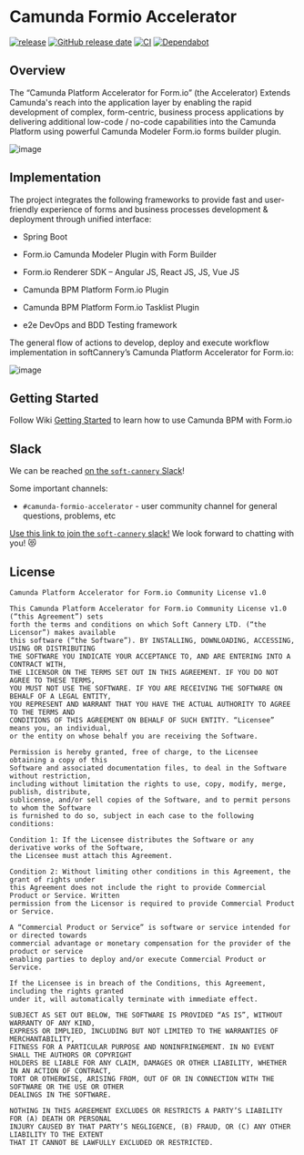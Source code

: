 # Camunda Formio Accelerator

[![release](https://img.shields.io/github/release/softcannery/camunda-formio-accelerator.svg)](https://github.com/softcannery/camunda-formio-accelerator/releases/latest)
[![GitHub release date](https://img.shields.io/github/release-date/softcannery/camunda-formio-accelerator.svg)](https://github.com/softcannery/camunda-formio-accelerator/releases)
[![CI](https://github.com/softcannery/camunda-formio-accelerator/actions/workflows/build-test-and-publish.yaml/badge.svg?branch=master)](https://github.com/softcannery/camunda-formio-accelerator/actions/workflows/build-test-and-publish.yaml)
[![Dependabot](https://badgen.net/badge/Dependabot/enabled/green?icon=dependabot)](https://dependabot.com/)

## Overview

The “Camunda Platform Accelerator for Form.io” (the Accelerator) Extends Camunda's reach into the application layer by enabling the rapid development of complex, form-centric, business process applications by delivering additional low-code / no-code capabilities into the Camunda Platform using powerful Camunda Modeler Form.io forms builder plugin.

![image](https://github.com/softcannery/camunda-formio-accelerator/assets/140441971/e8ea6455-6fdb-4655-8953-86fadb1a700b)

## Implementation

The project integrates the following frameworks to provide fast and user-friendly experience of forms and business processes development & deployment through unified interface:

- Spring Boot

- Form.io Camunda Modeler Plugin with Form Builder

- Form.io Renderer SDK – Angular JS, React JS, JS, Vue JS

- Camunda BPM Platform Form.io Plugin

- Camunda BPM Platform Form.io Tasklist Plugin

- e2e DevOps and BDD Testing framework

The general flow of actions to develop, deploy and execute workflow implementation in softCannery’s Camunda Platform Accelerator for Form.io:

![image](https://github.com/softcannery/camunda-formio-accelerator/assets/140441971/67705ac5-d4a8-40fb-90a4-58f13dba0e9b)

## Getting Started

Follow Wiki [Getting Started](https://github.com/softcannery/camunda-formio-accelerator/wiki/Getting-Started) to learn how to use Camunda BPM with Form.io

## Slack

We can be reached [on the `soft-cannery` Slack](https://soft-cannery.slack.com/)!

Some important channels:

* `#camunda-formio-accelerator` - user community channel for general questions, problems, etc

[Use this link to join the `soft-cannery` slack!](https://join.slack.com/t/soft-cannery/shared_invite/zt-1zx0px9lf-6a5IsxJO5U~OyR9qklEWBg) We look forward to chatting with you! 😻

## License

```
Camunda Platform Accelerator for Form.io Community License v1.0

This Camunda Platform Accelerator for Form.io Community License v1.0 (“this Agreement”) sets 
forth the terms and conditions on which Soft Cannery LTD. (“the Licensor”) makes available
this software (“the Software”). BY INSTALLING, DOWNLOADING, ACCESSING, USING OR DISTRIBUTING
THE SOFTWARE YOU INDICATE YOUR ACCEPTANCE TO, AND ARE ENTERING INTO A CONTRACT WITH, 
THE LICENSOR ON THE TERMS SET OUT IN THIS AGREEMENT. IF YOU DO NOT AGREE TO THESE TERMS, 
YOU MUST NOT USE THE SOFTWARE. IF YOU ARE RECEIVING THE SOFTWARE ON BEHALF OF A LEGAL ENTITY, 
YOU REPRESENT AND WARRANT THAT YOU HAVE THE ACTUAL AUTHORITY TO AGREE TO THE TERMS AND 
CONDITIONS OF THIS AGREEMENT ON BEHALF OF SUCH ENTITY. “Licensee” means you, an individual, 
or the entity on whose behalf you are receiving the Software.

Permission is hereby granted, free of charge, to the Licensee obtaining a copy of this 
Software and associated documentation files, to deal in the Software without restriction, 
including without limitation the rights to use, copy, modify, merge, publish, distribute, 
sublicense, and/or sell copies of the Software, and to permit persons to whom the Software 
is furnished to do so, subject in each case to the following conditions:

Condition 1: If the Licensee distributes the Software or any derivative works of the Software,
the Licensee must attach this Agreement.

Condition 2: Without limiting other conditions in this Agreement, the grant of rights under
this Agreement does not include the right to provide Commercial Product or Service. Written
permission from the Licensor is required to provide Commercial Product or Service.

A “Commercial Product or Service” is software or service intended for or directed towards 
commercial advantage or monetary compensation for the provider of the product or service 
enabling parties to deploy and/or execute Commercial Product or Service.

If the Licensee is in breach of the Conditions, this Agreement, including the rights granted 
under it, will automatically terminate with immediate effect.

SUBJECT AS SET OUT BELOW, THE SOFTWARE IS PROVIDED “AS IS”, WITHOUT WARRANTY OF ANY KIND, 
EXPRESS OR IMPLIED, INCLUDING BUT NOT LIMITED TO THE WARRANTIES OF MERCHANTABILITY, 
FITNESS FOR A PARTICULAR PURPOSE AND NONINFRINGEMENT. IN NO EVENT SHALL THE AUTHORS OR COPYRIGHT
HOLDERS BE LIABLE FOR ANY CLAIM, DAMAGES OR OTHER LIABILITY, WHETHER IN AN ACTION OF CONTRACT, 
TORT OR OTHERWISE, ARISING FROM, OUT OF OR IN CONNECTION WITH THE SOFTWARE OR THE USE OR OTHER 
DEALINGS IN THE SOFTWARE.

NOTHING IN THIS AGREEMENT EXCLUDES OR RESTRICTS A PARTY’S LIABILITY FOR (A) DEATH OR PERSONAL 
INJURY CAUSED BY THAT PARTY’S NEGLIGENCE, (B) FRAUD, OR (C) ANY OTHER LIABILITY TO THE EXTENT 
THAT IT CANNOT BE LAWFULLY EXCLUDED OR RESTRICTED.
```

